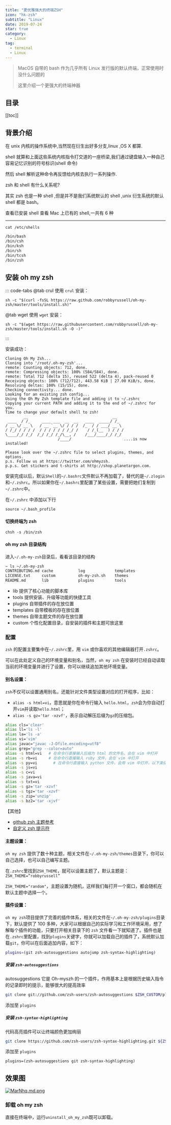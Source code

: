 ```yaml
---
title: "更优雅强大的终端ZSH"
icon: "hk-zsh"
subtitle: "Linux"
date: 2019-07-24
star: true
category:
  - Linux
tag:
  - terminal
  - Linux
---
```


> MacOS 自带的 bash 作为几乎所有 Linux 发行版的默认终端，正常使用时没什么问题的
>
> 这里介绍一个更强大的终端神器

## 目录

[[toc]]

## 背景介绍

在 unix 内核的操作系统中,当然现在衍生出好多分支,linux ,OS X 都算.

shell 就算和上面这些系统内核指令打交道的一座桥梁,我们通过键盘输入一种自己容易记忆识别的符号标识(shell 命令)

然后 shell 解析这种命令再反馈给内核去执行一系列操作.

zsh 和 shell 有什么关系呢?

其实 zsh 也是一种 shell ,但是并不是我们系统默认的 shell ,unix 衍生系统的默认 shell 都是 bash。

查看已安装 shell
查看 Mac 上已有的 shell,一共有 6 种

---

`cat /etc/shells`

```bash
/bin/bash
/bin/csh
/bin/ksh
/bin/sh
/bin/tcsh
/bin/zsh
```

## 安装 **oh my zsh**

::: code-tabs
@tab crul
使用 `crul` 安装：

```shell
sh -c "$(curl -fsSL https://raw.github.com/robbyrussell/oh-my-zsh/master/tools/install.sh)"
```

@tab wget
使用 `wget` 安装：

```shell
sh -c "$(wget https://raw.githubusercontent.com/robbyrussell/oh-my-zsh/master/tools/install.sh -O -)"
```

:::

安装成功：

```shell
Cloning Oh My Zsh...
Cloning into '/root/.oh-my-zsh'...
remote: Counting objects: 712, done.
remote: Compressing objects: 100% (584/584), done.
remote: Total 712 (delta 15), reused 522 (delta 4), pack-reused 0
Receiving objects: 100% (712/712), 443.58 KiB | 27.00 KiB/s, done.
Resolving deltas: 100% (15/15), done.
Checking connectivity... done.
Looking for an existing zsh config...
Using the Oh My Zsh template file and adding it to ~/.zshrc
Copying your current PATH and adding it to the end of ~/.zshrc for you.
Time to change your default shell to zsh!
        __                                     __
 ____  / /_     ____ ___  __  __   ____  _____/ /_
/ __ \/ __ \   / __ `__ \/ / / /  /_  / / ___/ __ \
/ /_/ / / / /  / / / / / / /_/ /    / /_(__  ) / / /
\____/_/ /_/  /_/ /_/ /_/\__, /    /___/____/_/ /_/
                       /____/                       ....is now installed!

Please look over the ~/.zshrc file to select plugins, themes, and options.
p.s. Follow us at https://twitter.com/ohmyzsh.
p.p.s. Get stickers and t-shirts at http://shop.planetargon.com.
```

安装完成以后，默认`Shell`的`~/.bashrc`文件默认不再加载了，替代的是`~/.zlogin`和`~/.zshrc`。所以如果你在`~/.bashrc`里配置了某些设置，需要把她们复制到`~/.zshrc`中。

在`~/.zshrc` 中添加以下行

`source ~/.bash_profile`

#### 切换终端为 zsh

`chsh -s /bin/zsh`

#### oh my zsh 目录结构

进入`~/.oh-my-zsh`目录后，看看该目录的结构

```sh
~ ls ~/.oh-my-zsh
CONTRIBUTING.md cache           log             templates
LICENSE.txt     custom          oh-my-zsh.sh    themes
README.md       lib             plugins         tools
```

- lib 提供了核心功能的脚本库
- tools 提供安装、升级等功能的快捷工具
- plugins 自带插件的存在放位置
- templates 自带模板的存在放位置
- themes 自带主题文件的存在放位置
- custom 个性化配置目录，自安装的插件和主题可放这里

### 配置

`zsh` 的配置主要集中在`~/.zshrc`里，用 `vim` 或你喜欢的其他编辑器打开`.zshrc`。

可以在此处定义自己的环境变量和别名，当然，`oh my zsh` 在安装时已经自动读取当前的环境变量并进行了设置，你可以继续追加其他环境变量。

#### 别名设置：

`zsh`不仅可以设置通用别名，还能针对文件类型设置对应的打开程序，比如：

- `alias -s html=vi`，意思就是你在命令行输入 `hello.html`，`zsh`会为你自动打开`vim`并读取`hello.html`；
- `alias -s gz='tar -xzvf'`，表示自动解压后缀为`gz`的压缩包。

```sh
alias cls='clear'
alias ll='ls -l'
alias la='ls -a'
alias vi='vim'
alias javac="javac -J-Dfile.encoding=utf8"
alias grep="grep --color=auto"
alias -s html=vi   # 在命令行直接输入后缀为 html 的文件名，会在 vim 中打开
alias -s rb=vi     # 在命令行直接输入 ruby 文件，会在 vim 中打开
alias -s py=vi       # 在命令行直接输入 python 文件，会用 vim 中打开，以下类似
alias -s js=vi
alias -s c=vi
alias -s java=vi
alias -s txt=vi
alias -s gz='tar -xzvf'
alias -s tgz='tar -xzvf'
alias -s zip='unzip'
alias -s bz2='tar -xjvf'
```

【其他】

- [github zsh 主题参考](https://github.com/robbyrussell/oh-my-zsh/wiki/themes)
- [自定义 zsh 提示符](http://blog.sina.com.cn/s/blog_71539d240101fh8s.html)

#### 主题设置：

`oh my zsh` 提供了数十种主题，相关文件在`~/.oh-my-zsh/themes`目录下，你可以自己选择，也可以自己编写主题。

在`.zshrc`里找到`ZSH_THEME`，就可以设置主题了，默认主题是：`ZSH_THEME=”robbyrussell”`

`ZSH_THEME="random"`，主题设置为随机，这样我们每打开一个窗口，都会随机在默认主题中选择一个。

#### 插件设置：

`oh my zsh`项目提供了完善的插件体系，相关的文件在`~/.oh-my-zsh/plugins`目录下，默认提供了 100 多种，大家可以根据自己的实际学习和工作环境采用，想了解每个插件的功能，只要打开相关目录下的 `zsh` 文件看一下就知道了。插件也是在`.zshrc`里配置，找到`plugins`关键字，你就可以加载自己的插件了，系统默认加载`git`，你可以在后面追加内容，如下：

```sh
plugins=(git zsh-autosuggestions autojump zsh-syntax-highlighting)
```

##### 安装 `zsh-autosuggestions`

autosuggestions 它是 Oh-myszh 的一个插件，作用基本上是根据历史输入指令的记录即时的提示，能够很大的提高效率

```sh
git clone git://github.com/zsh-users/zsh-autosuggestions $ZSH_CUSTOM/plugins/zsh-autosuggestions
```

添加至 `plugins`

##### 安装 `zsh-syntax-highlighting`

代码高亮插件可以让终端颜色更加绚丽

```sh
git clone https://github.com/zsh-users/zsh-syntax-highlighting.git ${ZSH_CUSTOM:-~/.oh-my-zsh/custom}/plugins/zsh-syntax-highlighting
```

添加至 `plugins`

`plugins=(zsh-autosuggestions git zsh-syntax-highlighting)`

## 效果图

[![MarNhq.md.png](https://s2.ax1x.com/2019/11/15/MarNhq.md.png)](https://imgchr.com/i/MarNhq)

### 卸载 oh my zsh

直接在终端中，运行`uninstall_oh_my_zsh`既可以卸载。
